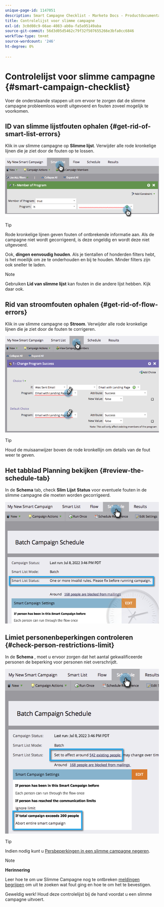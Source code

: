 ```yaml
---
unique-page-id: 1147051
description: Smart Campagne Checklist - Marketo Docs - Productdocumentatie
title: Controlelijst voor slimme campagne
exl-id: 3c0d08c9-66ae-4083-ab0a-fa5a95149aba
source-git-commit: 56d3d05d5462c79f32f507655266e3bfa0cc6846
workflow-type: tm+mt
source-wordcount: '246'
ht-degree: 0%

---
```


# Controlelijst voor slimme campagne {#smart-campaign-checklist}

Voer de onderstaande stappen uit om ervoor te zorgen dat de slimme campagne probleemloos wordt uitgevoerd en fouten zoveel mogelijk te voorkomen.

## ID van slimme lijstfouten ophalen {#get-rid-of-smart-list-errors}

Klik in uw slimme campagne op **Slimme lijst**. Verwijder alle rode kronkelige lijnen die je ziet door de fouten op te lossen.

![](assets/smart-campaign-checklist-1.png)

>[!TIP]
>
>Rode kronkelige lijnen geven fouten of ontbrekende informatie aan. Als de campagne niet wordt gecorrigeerd, is deze ongeldig en wordt deze niet uitgevoerd.
>
>Ook, **dingen eenvoudig houden**. Als je tientallen of honderden filters hebt, is het moeilijk om ze te onderhouden en bij te houden. Minder filters zijn ook sneller te laden.

>[!NOTE]
>
>Gebruiken **Lid van slimme lijst** kan fouten in die andere lijst hebben. Kijk daar ook.

## Rid van stroomfouten ophalen {#get-rid-of-flow-errors}

Klik in uw slimme campagne op **Stroom**. Verwijder alle rode kronkelige lijnen die je ziet door de fouten te corrigeren.

![](assets/smart-campaign-checklist-2.png)

>[!TIP]
>
>Houd de muisaanwijzer boven de rode kronkellijn om details van de fout weer te geven.

## Het tabblad Planning bekijken {#review-the-schedule-tab}

In de **Schema** tab, check **Slim** **Lijst** **Status** voor eventuele fouten in de slimme campagne die moeten worden gecorrigeerd.

![](assets/smart-campaign-checklist-3.png)

## Limiet personenbeperkingen controleren {#check-person-restrictions-limit}

In de **Schema** , moet u ervoor zorgen dat het aantal gekwalificeerde personen de beperking voor personen niet overschrijdt.

![](assets/smart-campaign-checklist-4.png)

>[!TIP]
>
>Indien nodig kunt u [Persbeperkingen in een slimme campagne negeren](/help/marketo/product-docs/core-marketo-concepts/smart-campaigns/using-smart-campaigns/override-person-restrictions-in-a-smart-campaign.md).

>[!NOTE]
>
>**Herinnering**
>
>Leer hoe te om uw Slimme Campagne nog te ontbreken [meldingen begrijpen](/help/marketo/product-docs/core-marketo-concepts/miscellaneous/understanding-notifications.md) om uit te zoeken wat fout ging en hoe te om het te bevestigen.

Geweldig werk! Houd deze controlelijst bij de hand voordat u een slimme campagne uitvoert.

